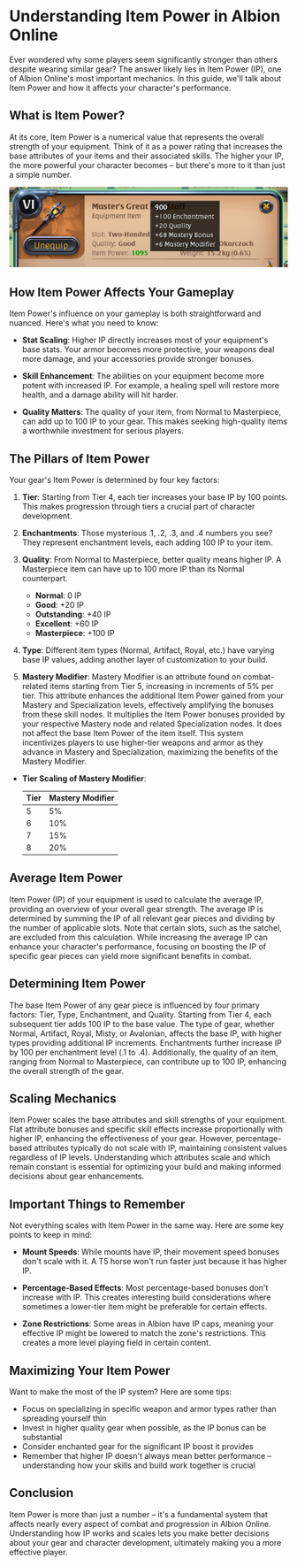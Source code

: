 <!--
title: "Understanding Item Power in Albion Online"
summary: "Learn everything about Item Power in Albion Online, from basic concepts to scaling mechanics."
author: "Albion Free Market"
createdAt: "2024-12-12"
updatedAt: "2024-12-12"
category: "tutorial"
tags: ["albion-online", "item-power", "game-mechanics"]
-->

# Understanding Item Power in Albion Online

Ever wondered why some players seem significantly stronger than others despite wearing similar gear? The answer likely lies in Item Power (IP), one of Albion Online's most important mechanics. In this guide, we'll talk about Item Power and how it affects your character's performance.

## What is Item Power?

At its core, Item Power is a numerical value that represents the overall strength of your equipment. Think of it as a power rating that increases the base attributes of your items and their associated skills. The higher your IP, the more powerful your character becomes – but there's more to it than just a simple number.

![Detailed Item Power - In game](https://raw.githubusercontent.com/JPCodeCraft/AlbionFreeMarketTutorials/main/tutorials/mechanics/item-power/image.png)

## How Item Power Affects Your Gameplay

Item Power's influence on your gameplay is both straightforward and nuanced. Here's what you need to know:

- **Stat Scaling**: Higher IP directly increases most of your equipment's base stats. Your armor becomes more protective, your weapons deal more damage, and your accessories provide stronger bonuses.

- **Skill Enhancement**: The abilities on your equipment become more potent with increased IP. For example, a healing spell will restore more health, and a damage ability will hit harder.

- **Quality Matters**: The quality of your item, from Normal to Masterpiece, can add up to 100 IP to your gear. This makes seeking high-quality items a worthwhile investment for serious players.

## The Pillars of Item Power

Your gear's Item Power is determined by four key factors:

1. **Tier**: Starting from Tier 4, each tier increases your base IP by 100 points. This makes progression through tiers a crucial part of character development.

2. **Enchantments**: Those mysterious .1, .2, .3, and .4 numbers you see? They represent enchantment levels, each adding 100 IP to your item.

3. **Quality**: From Normal to Masterpiece, better quality means higher IP. A Masterpiece item can have up to 100 more IP than its Normal counterpart.

   - **Normal**: 0 IP
   - **Good**: +20 IP
   - **Outstanding**: +40 IP
   - **Excellent**: +60 IP
   - **Masterpiece**: +100 IP

4. **Type**: Different item types (Normal, Artifact, Royal, etc.) have varying base IP values, adding another layer of customization to your build.

5. **Mastery Modifier**: Mastery Modifier is an attribute found on combat-related items starting from Tier 5, increasing in increments of 5% per tier. This attribute enhances the additional Item Power gained from your Mastery and Specialization levels, effectively amplifying the bonuses from these skill nodes. It multiplies the Item Power bonuses provided by your respective Mastery node and related Specialization nodes. It does not affect the base Item Power of the item itself. This system incentivizes players to use higher-tier weapons and armor as they advance in Mastery and Specialization, maximizing the benefits of the Mastery Modifier.

- **Tier Scaling of Mastery Modifier**:

  | Tier | Mastery Modifier |
  | ---- | ---------------- |
  | 5    | 5%               |
  | 6    | 10%              |
  | 7    | 15%              |
  | 8    | 20%              |

## Average Item Power

Item Power (IP) of your equipment is used to calculate the average IP, providing an overview of your overall gear strength. The average IP is determined by summing the IP of all relevant gear pieces and dividing by the number of applicable slots. Note that certain slots, such as the satchel, are excluded from this calculation. While increasing the average IP can enhance your character's performance, focusing on boosting the IP of specific gear pieces can yield more significant benefits in combat.

## Determining Item Power

The base Item Power of any gear piece is influenced by four primary factors: Tier, Type, Enchantment, and Quality. Starting from Tier 4, each subsequent tier adds 100 IP to the base value. The type of gear, whether Normal, Artifact, Royal, Misty, or Avalonian, affects the base IP, with higher types providing additional IP increments. Enchantments further increase IP by 100 per enchantment level (.1 to .4). Additionally, the quality of an item, ranging from Normal to Masterpiece, can contribute up to 100 IP, enhancing the overall strength of the gear.

## Scaling Mechanics

Item Power scales the base attributes and skill strengths of your equipment. Flat attribute bonuses and specific skill effects increase proportionally with higher IP, enhancing the effectiveness of your gear. However, percentage-based attributes typically do not scale with IP, maintaining consistent values regardless of IP levels. Understanding which attributes scale and which remain constant is essential for optimizing your build and making informed decisions about gear enhancements.

## Important Things to Remember

Not everything scales with Item Power in the same way. Here are some key points to keep in mind:

- **Mount Speeds**: While mounts have IP, their movement speed bonuses don't scale with it. A T5 horse won't run faster just because it has higher IP.

- **Percentage-Based Effects**: Most percentage-based bonuses don't increase with IP. This creates interesting build considerations where sometimes a lower-tier item might be preferable for certain effects.

- **Zone Restrictions**: Some areas in Albion have IP caps, meaning your effective IP might be lowered to match the zone's restrictions. This creates a more level playing field in certain content.

## Maximizing Your Item Power

Want to make the most of the IP system? Here are some tips:

- Focus on specializing in specific weapon and armor types rather than spreading yourself thin
- Invest in higher quality gear when possible, as the IP bonus can be substantial
- Consider enchanted gear for the significant IP boost it provides
- Remember that higher IP doesn't always mean better performance – understanding how your skills and build work together is crucial

## Conclusion

Item Power is more than just a number – it's a fundamental system that affects nearly every aspect of combat and progression in Albion Online. Understanding how IP works and scales lets you make better decisions about your gear and character development, ultimately making you a more effective player.
